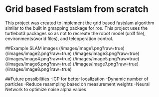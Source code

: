 # Grid based Fastslam from scratch
This project was created to implement the grid based fastslam algorithm similar to the built in gmapping package for ros. This project uses the turtlebot3 packages so as not to recreate the robot model (urdf file), environments(world files), and teleoperation control.


##Example SLAM images
(/images/image1.png?raw=true)
(/images/image2.png?raw=true)
(/images/image3.png?raw=true)
(/images/image4.png?raw=true)
(/images/image5.png?raw=true)
(/images/image6.png?raw=true)
(/images/image7.png?raw=true)
(/images/image8.png?raw=true)

##Future possibilities
-ICP for better localization
-Dynamic number of particles
-Reduce resampling based on measurement weights
-Neural Network to optimize noise alpha values
